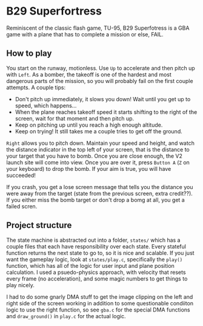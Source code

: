 # B29 Superfortress 
Reminiscent of the classic flash game, TU-95, B29 Superfotress is a GBA game with a plane that has to complete a mission or else, FAIL.

## How to play
You start on the runway, motionless. Use `Up` to accelerate and then pitch up with `Left`. As a bomber, the takeoff is one of the hardest and most dangerous parts of the mission, so you will probably fail on the first couple attempts. A couple tips:
- Don't pitch up immediately, it slows you down! Wait until you get up to speed, which happens...
- When the plane reaches takeoff speed it starts shifting to the right of the screen, wait for that moment and then pitch up.
- Keep on pitching up until you reach a high enough altitude.
- Keep on trying! It still takes me a couple tries to get off the ground.

`Right` allows you to pitch down. Maintain your speed and height, and watch the distance indicator in the top left of your screen, that is the distance to your target that you have to bomb. Once you are close enough, the V2 launch site will come into view. Once you are over it, press `Button A` (`Z` on your keyboard) to drop the bomb. If your aim is true, you will have succeeded!

If you crash, you get a lose screen message that tells you the distance you were away from the target (state from the previous screen, extra credit??). 
If you either miss the bomb target or don't drop a bomg at all, you get a failed scren. 

## Project structure
The state machine is abstracted out into a folder, `states/` which has a couple files that each have responsibility over each state. Every stateful function returns the next state to go to, so it is nice and scalable. If you just want the gameplay logic, look at `states/play.c`, specifically the `play()` function, which has all of the logic for user input and plane position calculation. I used a psuedo-physics approach, with velocity that resets every frame (no acceleration), and some magic numbers to get things to play nicely.

I had to do some gnarly DMA stuff to get the image clipping on the left and right side of the screen working in addition to some questionable condiiton logic to use the right function, so see `gba.c` for the special DMA functions and `draw_ground()` in `play.c` for the actual logic. 


